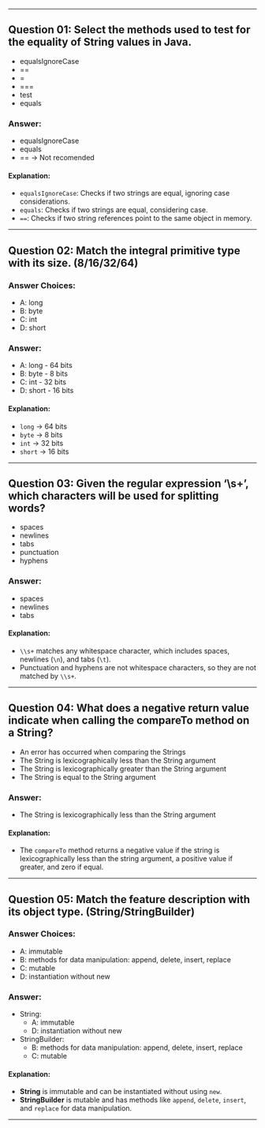 
---
## Question 01: Select the methods used to test for the equality of String values in Java.
- equalsIgnoreCase
- ==
- =
- ===
- test
- equals

### Answer:
- equalsIgnoreCase
- equals
- == -> Not recomended

#### Explanation:
- `equalsIgnoreCase`: Checks if two strings are equal, ignoring case considerations.
- `equals`: Checks if two strings are equal, considering case.
- `==`: Checks if two string references point to the same object in memory.

---


## Question 02: Match the integral primitive type with its size. (8/16/32/64)

### Answer Choices:
- A: long
- B: byte
- C: int
- D: short

### Answer:
- A: long - 64 bits
- B: byte - 8 bits
- C: int - 32 bits
- D: short - 16 bits

#### Explanation:
- `long` → 64 bits
- `byte` → 8 bits
- `int` → 32 bits
- `short` → 16 bits

---


## Question 03: Given the regular expression ‘\\s+’, which characters will be used for splitting words?
- spaces
- newlines
- tabs
- punctuation
- hyphens

### Answer:
- spaces
- newlines
- tabs

#### Explanation:
- `\\s+` matches any whitespace character, which includes spaces, newlines (`\n`), and tabs (`\t`).
- Punctuation and hyphens are not whitespace characters, so they are not matched by `\\s+`.

---


## Question 04: What does a negative return value indicate when calling the compareTo method on a String?
- An error has occurred when comparing the Strings
- The String is lexicographically less than the String argument
- The String is lexicographically greater than the String argument
- The String is equal to the String argument

### Answer:
- The String is lexicographically less than the String argument

#### Explanation:
- The `compareTo` method returns a negative value if the string is lexicographically less than the string argument, a positive value if greater, and zero if equal.

---


## Question 05: Match the feature description with its object type. (String/StringBuilder)

### Answer Choices:
- A: immutable
- B: methods for data manipulation: append, delete, insert, replace
- C: mutable
- D: instantiation without new

### Answer:
- String:
  - A: immutable
  - D: instantiation without new
- StringBuilder:
  - B: methods for data manipulation: append, delete, insert, replace
  - C: mutable

#### Explanation:
- **String** is immutable and can be instantiated without using `new`.
- **StringBuilder** is mutable and has methods like `append`, `delete`, `insert`, and `replace` for data manipulation.

---